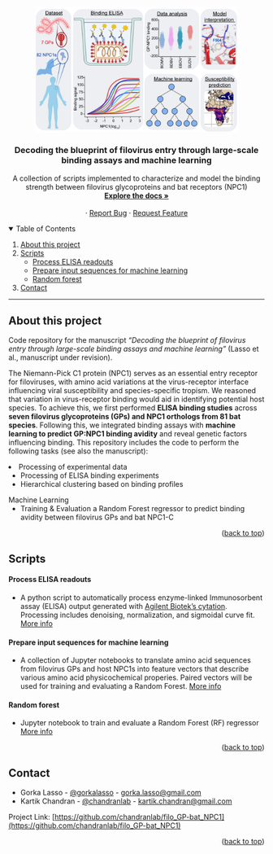 <a name="readme-top"></a>

<!-- PROJECT LOGO -->
<br />
<div align="center">
  <a href="https://github.com/chandranlab/filo_GP-bat_NPC1/blob/main/img/0_overview.png">
    <img src="/img/0_overview.png" alt="Logo" width="400">
  </a>

  <h3 align="center">Decoding the blueprint of filovirus entry through large-scale binding assays and machine learning</h3>

  <p align="center">
    A collection of scripts implemented to characterize and model the binding strength between filovirus glycoproteins and bat receptors (NPC1)
    <br />
    <a href="https://github.com/chandranlab/filo_GP-bat_NPC1"><strong>Explore the docs »</strong></a>
    <br />
    <br />
    ·
    <a href="https://github.com/chandranlab/filo_GP-bat_NPC1/issues">Report Bug</a>
    ·
    <a href="https://github.com/chandranlab/filo_GP-bat_NPC1/issues">Request Feature</a>
  </p>
</div>

<!-- ########################################################################################## -->

<!-- TABLE OF CONTENTS -->
<details open>
  <summary>Table of Contents</summary>
  <ol>
    <li>
      <a href="#about-the-project">About this project</a>
    </li>
    <li>
      <a href="#scripts">Scripts</a>
      <ul>
        <li><a href="#process-elisa-readouts">Process ELISA readouts</a></li>
        <li><a href="#prepare-input-sequences-for-machine-learning">Prepare input sequences for machine learning</a></li>
        <li><a href="#random-forest">Random forest</a></li>
      </ul>
    </li>
    <li><a href="#contact">Contact</a></li>
  </ol>
</details>

---

<!-- ########################################################################################## -->

<!-- ABOUT THE PROJECT -->
## About this project

Code repository for the manuscript *“Decoding the blueprint of filovirus entry through large-scale binding assays and machine learning”* (Lasso et al., manuscript under revision).

The Niemann-Pick C1 protein (NPC1) serves as an essential entry receptor for filoviruses, with amino acid variations at the virus-receptor interface influencing viral susceptibility and species-specific tropism. We reasoned that variation in virus-receptor binding would aid in identifying potential host species. To achieve this, we first performed **ELISA binding studies** across **seven filovirus glycoproteins (GPs) and NPC1 orthologs from 81 bat species**. Following this, we integrated binding assays with **machine learning to predict GP:NPC1 binding avidity** and reveal genetic factors influencing binding. This repository includes the code to perform the following tasks (see also the manuscript):

<li>
Processing of experimental data
  <ul>
    <li>Processing of ELISA binding experiments</li>
    <li>Hierarchical clustering based on binding profiles</li>
  </ul>
Machine Learning
  <ul>
    <li>Training & Evaluation a Random Forest regressor to predict binding avidity between 
    filovirus GPs and bat NPC1-C</li>
  </ul>
</li>

<p align="right">(<a href="#readme-top">back to top</a>)</p>

<!-- ########################################################################################## -->

<!-- ABOUT THE PROJECT -->
## Scripts
#### Process ELISA readouts
<p>
<ul>
<li>A python script to automatically process enzyme-linked Immunosorbent assay (ELISA) output generated with <a href="https://explore.agilent.com/imaging-microscopy" target="_blank">Agilent Biotek’s cytation</a>. Processing includes denoising, normalization, and sigmoidal curve fit. <a href="https://github.com/chandranlab/filo_GP-bat_NPC1/tree/main/scr/0_elisa">More info</a></li>
</ul>
</p>

#### Prepare input sequences for machine learning
<p>
<ul>
<li>A collection of Jupyter notebooks to translate amino acid sequences from filovirus GPs and host NPC1s into feature vectors that describe various amino acid physicochemical properies. Paired vectors will be used for training and evaluating a Random Forest. <a href="https://github.com/chandranlab/filo_GP-bat_NPC1/tree/main/scr/1_seq_to_feat">More info</a></li>
</ul>
</p>

#### Random forest
<p>
<ul>
<li>Jupyter notebook to train and evaluate a Random Forest (RF) regressor</li><a href="https://github.com/chandranlab/filo_GP-bat_NPC1/tree/main/scr/2_random_forest">More info</a></li>
</ul>
</p>

<p align="right">(<a href="#readme-top">back to top</a>)</p>

<!-- ########################################################################################## -->

<!-- CONTACT -->
## Contact

* Gorka Lasso - [@gorkalasso](https://twitter.com/gorkalasso) - gorka.lasso@gmail.com
* Kartik Chandran - [@chandranlab](https://twitter.com/chandranlab) - kartik.chandran@gmail.com

Project Link: [https://github.com/chandranlab/filo_GP-bat_NPC1](https://github.com/chandranlab/filo_GP-bat_NPC1)

<p align="right">(<a href="#readme-top">back to top</a>)</p>


